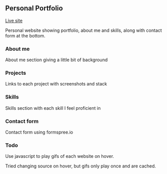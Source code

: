 
## Personal Portfolio

[Live site](brady-kimball.github.io)

Personal website showing portfolio, about me and skills, along with contact form at the bottom.

### About me

About me section giving a little bit of background

### Projects

Links to each project with screenshots and stack

### Skills

Skills section with each skill I feel proficient in

### Contact form

Contact form using formspree.io

### Todo

Use javascript to play gifs of each website on hover.

Tried changing source on hover, but gifs only play once and are cached.
